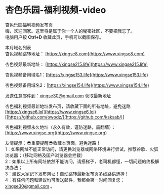 # 杏色乐园-福利视频-video
杏色乐园福利视频发布页<br/>
嗨，欢迎回家。这里将是属于你一个人的秘密社区，不要把我忘了。<br/>
电脑用户按 <b>Ctrl+D</b> 收藏此页，手机可以截图保存。

本月域名列表<br/>
杏色视频跳转地址： [https://xingse8.com](https://www.xingse8.com)

杏色视频最新地址： [https://xingse215.life](https://www.xingse215.life)

杏色视频备用域名1：[https://xingse153.life](https://www.xingse153.life)

杏色视频备用域名2：[https://xingse154.life](https://www.xingse154.life)


发送任意邮件到：xingse30@gmail.com 获取最新地址


杏色福利视频最新地址发布页，请收藏下面的所有地址，避免迷路 <br />
[https://xingse6.lol](https://www.xingse6.lol)<br />
[[https://github.com/owodz/](https://github.com/ksksab/)]<br />

杏色福利视频永久地址（永久有效，谨防迷路，需翻墙）：<br/>
[https://www.xingse.org](https://www.xingse.org) <br/>

友情提示：😎重要提醒😎收藏本页面，避免迷路！<br/>
1：如果网址不能正常访问，请更换浏览器或网络环境进行尝试，推荐谷歌、火狐浏览器；（移动网络及国产浏览器会拦截）<br/>
2：如果以上所有网址依然不能访问，请搭梯子，老司机都懂，一切问题的终极解决办法；<br/>
3：建议大家记下发布网址！自动跳转最新发布页多线路供选择！<br/>
4：有任何问题和建议均可发送邮件，我都会第一时间回复您：xingse30@gmail.com 。<br/>
